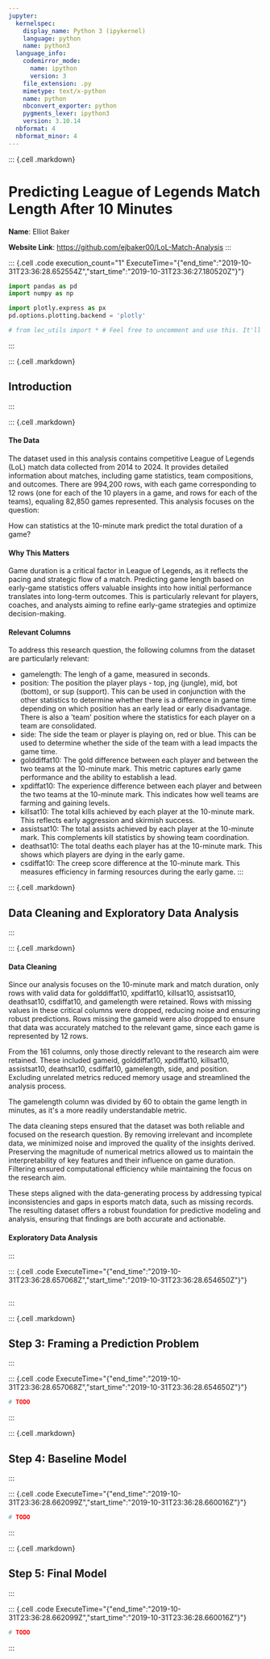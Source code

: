 ```yaml
---
jupyter:
  kernelspec:
    display_name: Python 3 (ipykernel)
    language: python
    name: python3
  language_info:
    codemirror_mode:
      name: ipython
      version: 3
    file_extension: .py
    mimetype: text/x-python
    name: python
    nbconvert_exporter: python
    pygments_lexer: ipython3
    version: 3.10.14
  nbformat: 4
  nbformat_minor: 4
---
```


::: {.cell .markdown}
# Predicting League of Legends Match Length After 10 Minutes

**Name**: Elliot Baker

**Website Link**: <https://github.com/ejbaker00/LoL-Match-Analysis>
:::

::: {.cell .code execution_count="1" ExecuteTime="{\"end_time\":\"2019-10-31T23:36:28.652554Z\",\"start_time\":\"2019-10-31T23:36:27.180520Z\"}"}
``` python
import pandas as pd
import numpy as np

import plotly.express as px
pd.options.plotting.backend = 'plotly'

# from lec_utils import * # Feel free to uncomment and use this. It'll make your plotly graphs look like ours in lecture!
```
:::

::: {.cell .markdown}
## Introduction
:::

::: {.cell .markdown}
#### The Data

The dataset used in this analysis contains competitive League of Legends
(LoL) match data collected from 2014 to 2024. It provides detailed
information about matches, including game statistics, team compositions,
and outcomes. There are 994,200 rows, with each game corresponding to 12
rows (one for each of the 10 players in a game, and rows for each of the
teams), equaling 82,850 games represented. This analysis focuses on the
question:

How can statistics at the 10-minute mark predict the total duration of a
game?

#### Why This Matters

Game duration is a critical factor in League of Legends, as it reflects
the pacing and strategic flow of a match. Predicting game length based
on early-game statistics offers valuable insights into how initial
performance translates into long-term outcomes. This is particularly
relevant for players, coaches, and analysts aiming to refine early-game
strategies and optimize decision-making.

#### Relevant Columns

To address this research question, the following columns from the
dataset are particularly relevant:

-   gamelength: The lengh of a game, measured in seconds.
-   position: The position the player plays - top, jng (jungle), mid,
    bot (bottom), or sup (support). This can be used in conjunction with
    the other statistics to determine whether there is a difference in
    game time depending on which position has an early lead or early
    disadvantage. There is also a \'team\' position where the statistics
    for each player on a team are consolidated.
-   side: The side the team or player is playing on, red or blue. This
    can be used to determine whether the side of the team with a lead
    impacts the game time.
-   golddiffat10: The gold difference between each player and between
    the two teams at the 10-minute mark. This metric captures early game
    performance and the ability to establish a lead.
-   xpdiffat10: The experience difference between each player and
    between the two teams at the 10-minute mark. This indicates how well
    teams are farming and gaining levels.
-   killsat10: The total kills achieved by each player at the 10-minute
    mark. This reflects early aggression and skirmish success.
-   assistsat10: The total assists achieved by each player at the
    10-minute mark. This complements kill statistics by showing team
    coordination.
-   deathsat10: The total deaths each player has at the 10-minute mark.
    This shows which players are dying in the early game.
-   csdiffat10: The creep score difference at the 10-minute mark. This
    measures efficiency in farming resources during the early game.
:::

::: {.cell .markdown}
## Data Cleaning and Exploratory Data Analysis
:::

::: {.cell .markdown}
#### Data Cleaning

Since our analysis focuses on the 10-minute mark and match duration,
only rows with valid data for golddiffat10, xpdiffat10, killsat10,
assistsat10, deathsat10, csdiffat10, and gamelength were retained. Rows
with missing values in these critical columns were dropped, reducing
noise and ensuring robust predictions. Rows missing the gameid were also
dropped to ensure that data was accurately matched to the relevant game,
since each game is represented by 12 rows.

From the 161 columns, only those directly relevant to the research aim
were retained. These included gameid, golddiffat10, xpdiffat10,
killsat10, assistsat10, deathsat10, csdiffat10, gamelength, side, and
position. Excluding unrelated metrics reduced memory usage and
streamlined the analysis process.

The gamelength column was divided by 60 to obtain the game length in
minutes, as it\'s a more readily understandable metric.

The data cleaning steps ensured that the dataset was both reliable and
focused on the research question. By removing irrelevant and incomplete
data, we minimized noise and improved the quality of the insights
derived. Preserving the magnitude of numerical metrics allowed us to
maintain the interpretability of key features and their influence on
game duration. Filtering ensured computational efficiency while
maintaining the focus on the research aim.

These steps aligned with the data-generating process by addressing
typical inconsistencies and gaps in esports match data, such as missing
records. The resulting dataset offers a robust foundation for predictive
modeling and analysis, ensuring that findings are both accurate and
actionable.

#### Exploratory Data Analysis
:::

::: {.cell .code ExecuteTime="{\"end_time\":\"2019-10-31T23:36:28.657068Z\",\"start_time\":\"2019-10-31T23:36:28.654650Z\"}"}
``` python
```
:::

::: {.cell .markdown}
## Step 3: Framing a Prediction Problem
:::

::: {.cell .code ExecuteTime="{\"end_time\":\"2019-10-31T23:36:28.657068Z\",\"start_time\":\"2019-10-31T23:36:28.654650Z\"}"}
``` python
# TODO
```
:::

::: {.cell .markdown}
## Step 4: Baseline Model
:::

::: {.cell .code ExecuteTime="{\"end_time\":\"2019-10-31T23:36:28.662099Z\",\"start_time\":\"2019-10-31T23:36:28.660016Z\"}"}
``` python
# TODO
```
:::

::: {.cell .markdown}
## Step 5: Final Model
:::

::: {.cell .code ExecuteTime="{\"end_time\":\"2019-10-31T23:36:28.662099Z\",\"start_time\":\"2019-10-31T23:36:28.660016Z\"}"}
``` python
# TODO
```
:::
